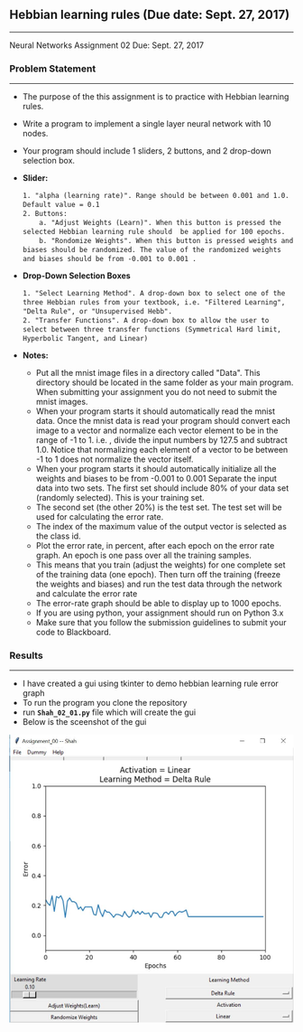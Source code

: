 
## Hebbian learning rules (Due date: Sept. 27, 2017)
----

[image01]: ./screenshot/screenshot.JPG "screenshot"


Neural Networks
Assignment 02
Due: Sept. 27, 2017
 
### Problem Statement
---
- The purpose of the this assignment is to practice with Hebbian learning rules.
- Write a program to implement a single layer neural network with 10 nodes.
- Your program should include 1 sliders, 2 buttons, and 2 drop-down selection box.
- **Slider:**

      1. "alpha (learning rate)". Range should be between 0.001 and 1.0. Default value = 0.1
      2. Buttons:
          a. "Adjust Weights (Learn)". When this button is pressed the selected Hebbian learning rule should  be applied for 100 epochs.
          b. "Rondomize Weights". When this button is pressed weights and biases should be randomized. The value of the randomized weights and biases should be from -0.001 to 0.001 .
 
- **Drop-Down Selection Boxes**

      1. "Select Learning Method". A drop-down box to select one of the three Hebbian rules from your textbook, i.e. "Filtered Learning", "Delta Rule", or "Unsupervised Hebb".
      2. "Transfer Functions". A drop-down box to allow the user to select between three transfer functions (Symmetrical Hard limit, Hyperbolic Tangent, and Linear)

- **Notes:**

  - Put all the mnist image files in a directory called "Data". This directory should be located in the same folder as your main program. When submitting your assignment you do not need to submit the mnist images.
  - When your program starts it should automatically read the mnist data. Once the mnist data is read your program should convert each image to a vector and normalize each vector element to be in the range of -1 to 1. i.e. , divide the input numbers by 127.5 and subtract 1.0. Notice that normalizing each element of a vector to be between -1 to 1 does not normalize the vector itself.
  - When your program starts it should automatically initialize all the weights and biases to be from -0.001 to 0.001
Separate the input data into two sets. The first set should include 80% of your data set (randomly selected). This is your training set. 
  - The second set (the other 20%) is the test set. The test set will be used for calculating the error rate.
  - The index of the maximum value of the output vector is selected as the class id.
  - Plot the error rate, in percent, after each epoch on the error rate graph. An epoch is one pass over all the training samples. 
  - This means that you train (adjust the weights) for one complete set of the training data (one epoch). Then turn off the training (freeze the weights and biases) and run the test data through the network and calculate the error rate
  - The error-rate graph should be able to display up to 1000 epochs.
  - If you are using python, your assignment should run on Python 3.x
  - Make sure that you follow the submission guidelines to submit your code to Blackboard.
 
 
### Results 
---

- I have created a gui using tkinter to demo hebbian learning rule error graph
- To run the program you clone the repository
- run **`Shah_02_01.py`** file which will create the gui
- Below is the sceenshot of the gui


![SCREEENSHOT][image01]
